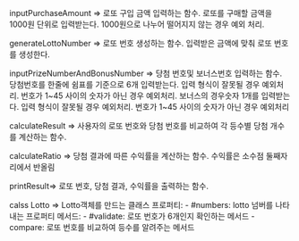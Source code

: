 inputPurchaseAmount => 로또 구입 금액 입력하는 함수. 로또를 구매할 금액을 1000원 단위로 입력받는다. 1000원으로 나누어 떨어지지 않는 경우 예외 처리.

generateLottoNumber => 로또 번호 생성하는 함수. 입력받은 금액에 맞춰 로또 번호를 생성한다.

inputPrizeNumberAndBonusNumber => 당첨 번호및 보너스번호 입력하는 함수. 당첨번호를 한줄에 쉼표를 기준으로 6개 입력받는다. 입력 형식이 잘못될 경우 예외처리. 번호가 1~45 사이의 숫자가 아닌 경우 예외처리. 보너스의 경우숫자 1개를 입력받는다. 입력 형식이 잘못될 경우 예외처리. 번호가 1~45 사이의 숫자가 아닌 경우 예외처리

calculateResult => 사용자의 로또 번호와 당첨 번호를 비교하여 각 등수별 당첨 개수를 계산하는 함수.

calculateRatio => 당첨 결과에 따른 수익률을 계산하는 함수. 수익률은 소수점 둘째자리에서 반올림

printResult=> 로또 번호, 당첨 결과, 수익률을 출력하는 함수.

calss Lotto => Lotto객체를 만드는 클래스
    프로퍼티:
        - #numbers: lotto 넘버를 나타내는 프로퍼티
    메서드:
        - #validate: 로또 번호가 6개인지 확인하는 메서드
        - compare: 로또 번호를 비교하여 등수를 알려주는 메서드